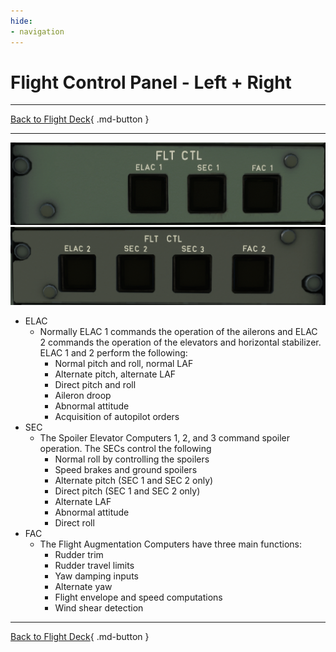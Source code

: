 ```yaml
---
hide:
- navigation
---
```


# Flight Control Panel - Left + Right

---

[Back to Flight Deck](../flight-deck.md){ .md-button }

---

![Flight Control Panel - Left](../../../assets/a32nx-briefing/overhead-panel/Flight-Computers-1.png "Flight Control Panel - Left")
![Flight Control Panel - Right](../../../assets/a32nx-briefing/overhead-panel/Flight-Computers-2.png "Flight Control Panel - Right")

- ELAC 
    - Normally ELAC 1 commands the operation of the ailerons and ELAC 2 commands the operation of the elevators and horizontal stabilizer. ELAC 1 and 2 perform the following:
        - Normal pitch and roll, normal LAF
        - Alternate pitch, alternate LAF
        - Direct pitch and roll
        - Aileron droop
        - Abnormal attitude
        - Acquisition of autopilot orders
- SEC 
    - The Spoiler Elevator Computers 1, 2, and 3 command spoiler operation. The SECs control the following
        - Normal roll by controlling the spoilers
        - Speed brakes and ground spoilers
        - Alternate pitch (SEC 1 and SEC 2 only)
        - Direct pitch (SEC 1 and SEC 2 only)
        - Alternate LAF
        - Abnormal attitude
        - Direct roll
- FAC 
    - The Flight Augmentation Computers have three main functions:
        - Rudder trim
        - Rudder travel limits
        - Yaw damping inputs
        - Alternate yaw
        - Flight envelope and speed computations
        - Wind shear detection
---

[Back to Flight Deck](../flight-deck.md){ .md-button }